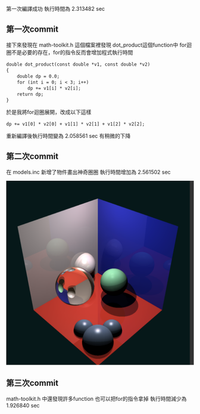 第一次編譯成功
執行時間為 2.313482 sec

## 第一次commit

接下來發現在 math-toolkit.h 這個檔案裡發現 dot_product這個function中
for迴圈不是必要的存在，for的指令反而會增加程式執行時間

    double dot_product(const double *v1, const double *v2)
    {
        double dp = 0.0;
        for (int i = 0; i < 3; i++)
            dp += v1[i] * v2[i];
        return dp;
    }

於是我將for迴圈展開，改成以下這樣

    dp += v1[0] * v2[0] + v1[1] * v2[1] + v1[2] * v2[2];

重新編譯後執行時間變為 2.058561 sec 
有稍微的下降

## 第二次commit
在 models.inc 新增了物件畫出神奇圈圈
執行時間增加為 2.561502 sec

![](./circle.png)

## 第三次commit
math-toolkit.h 中還發現許多function 也可以把for的指令拿掉
執行時間減少為 1.926840 sec
